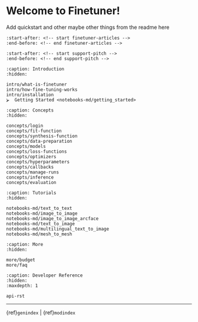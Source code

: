# Welcome to Finetuner!

Add quickstart and other maybe other things from the readme here

```{include} ../README.md
:start-after: <!-- start finetuner-articles -->
:end-before: <!-- end finetuner-articles -->
```

```{include} ../README.md
:start-after: <!-- start support-pitch -->
:end-before: <!-- end support-pitch -->
```

```{toctree}
:caption: Introduction
:hidden:

intro/what-is-finetuner
intro/how-fine-tuning-works
intro/installation	
⮚  Getting Started <notebooks-md/getting_started>
```

```{toctree}
:caption: Concepts
:hidden:

concepts/login
concepts/fit-function
concepts/synthesis-function
concepts/data-preparation
concepts/models
concepts/loss-functions
concepts/optimizers
concepts/hyperparameters
concepts/callbacks
concepts/manage-runs
concepts/inference
concepts/evaluation
```



```{toctree}
:caption: Tutorials
:hidden:

notebooks-md/text_to_text
notebooks-md/image_to_image
notebooks-md/image_to_image_arcface
notebooks-md/text_to_image
notebooks-md/multilingual_text_to_image
notebooks-md/mesh_to_mesh
```

```{toctree}
:caption: More
:hidden:

more/budget
more/faq
```

```{toctree}
:caption: Developer Reference
:hidden:
:maxdepth: 1

api-rst
```

---
{ref}`genindex` | {ref}`modindex`

